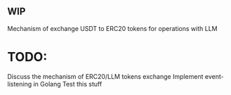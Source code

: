 ## WIP
Mechanism of exchange USDT to ERC20 tokens for operations with LLM

# TODO:
Discuss the mechanism of ERC20/LLM tokens exchange 
Implement event-listening in Golang
Test this stuff
